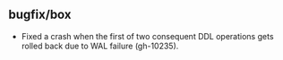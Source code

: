 ## bugfix/box

* Fixed a crash when the first of two consequent DDL operations gets
  rolled back due to WAL failure (gh-10235).
